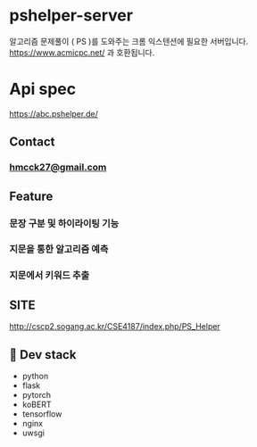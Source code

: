 # pshelper-server
알고리즘 문제풀이 ( PS )를 도와주는 크롬 익스텐션에 필요한 서버입니다.
https://www.acmicpc.net/ 과 호환됩니다.

# Api spec
https://abc.pshelper.de/

## Contact
### hmcck27@gmail.com

## Feature
### 문장 구분 및 하이라이팅 기능
### 지문을 통한 알고리즘 예측
### 지문에서 키워드 추출

## SITE
http://cscp2.sogang.ac.kr/CSE4187/index.php/PS_Helper

## 🔨 Dev stack
- python
- flask
- pytorch
- koBERT
- tensorflow
- nginx
- uwsgi

